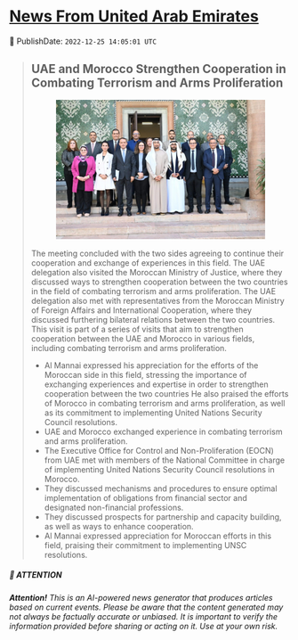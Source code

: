 [News From United Arab Emirates](https://github.com/UAE-Camel/News)
==========


📆 PublishDate: `2022-12-25 14:05:01 UTC`


> ## UAE and Morocco Strengthen Cooperation in Combating Terrorism and Arms Proliferation
> <p align="center"><img height="250" src="https://github.com/UAE-Camel/News/raw/main/images/1395303114062.jpg"></p
> 
> The meeting concluded with the two sides agreeing to continue their cooperation and exchange of experiences in this field. The UAE delegation also visited the Moroccan Ministry of Justice, where they discussed ways to strengthen cooperation between the two countries in the field of combating terrorism and arms proliferation. The UAE delegation also met with representatives from the Moroccan Ministry of Foreign Affairs and International Cooperation, where they discussed furthering bilateral relations between the two countries. This visit is part of a series of visits that aim to strengthen cooperation between the UAE and Morocco in various fields, including combating terrorism and arms proliferation.
> 
> - Al Mannai expressed his appreciation for the efforts of the Moroccan side in this field, stressing the importance of exchanging experiences and expertise in order to strengthen cooperation between the two countries He also praised the efforts of Morocco in combating terrorism and arms proliferation, as well as its commitment to implementing United Nations Security Council resolutions.
> - UAE and Morocco exchanged experience in combating terrorism and arms proliferation.
> - The Executive Office for Control and Non-Proliferation (EOCN) from UAE met with members of the National Committee in charge of implementing United Nations Security Council resolutions in Morocco.
> - They discussed mechanisms and procedures to ensure optimal implementation of obligations from financial sector and designated non-financial professions.
> - They discussed prospects for partnership and capacity building, as well as ways to enhance cooperation.
> - Al Mannai expressed appreciation for Moroccan efforts in this field, praising their commitment to implementing UNSC resolutions.


##### 📝 ATTENTION

###### **Attention!** This is an AI-powered news generator that produces articles based on current events. Please be aware that the content generated may not always be factually accurate or unbiased. It is important to verify the information provided before sharing or acting on it. Use at your own risk.
